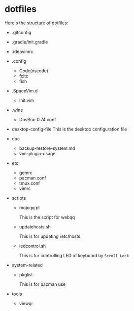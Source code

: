 # dotfiles

Here's the structure of dotfiles:

- .gitconfig
- .gradle/init.gradle
- .ideavimrc
- .config
    - Code(vscode)
    - fcitx
    - fish
- .SpaceVim.d
    - init.vim
- .wine
    - DosBox-0.74.conf
- desktop-config-file
        This is the desktop configuration file
- doc
    - backup-restore-system.md
    - vim-plugin-usage

- etc
    - gemrc
    - pacman.conf
    - tmux.conf
    - vimrc
- scripts
    - mojoqq.pl

        This is the script for webqq

    - updatehosts.sh

        This is for updating /etc/hosts

    - ledcontrol.sh

        This is for controlling LED of keyboard by `Scroll Lock` 
- system-related
    - pkglist
        
        This is for pacman use

- tools
    - viewqr
